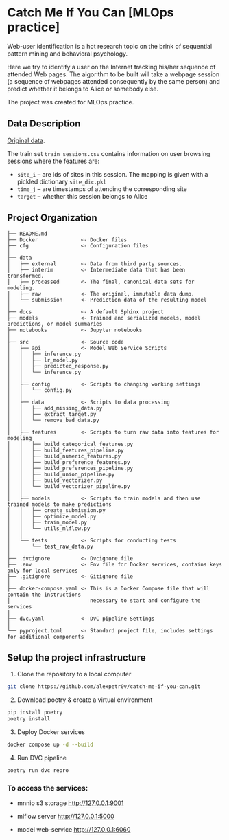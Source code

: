 Catch Me If You Can [MLOps practice]
==============================

Web-user identification is a hot research topic on the brink of sequential pattern mining and behavioral psychology.

Here we try to identify a user on the Internet tracking his/her sequence of attended Web pages. The algorithm to be built will take a webpage session (a sequence of webpages attended consequently by the same person) and predict whether it belongs to Alice or somebody else.

The project was created for MLOps practice.

## Data Description
[Original data](https://www.kaggle.com/competitions/catch-me-if-you-can-intruder-detection-through-webpage-session-tracking2/data).

The train set `train_sessions.csv` contains information on user browsing sessions where the features are:

 - `site_i` – are ids of sites in this session. The mapping is given with a pickled dictionary `site_dic.pkl`
 - `time_j` – are timestamps of attending the corresponding site
 - `target` – whether this session belongs to Alice


Project Organization
------------

    ├── README.md          
    ├── Docker              <- Docker files
    ├── cfg                 <- Configuration files
    │
    ├── data
    │   ├── external        <- Data from third party sources.
    │   ├── interim         <- Intermediate data that has been transformed.
    │   ├── processed       <- The final, canonical data sets for modeling.
    │   ├── raw             <- The original, immutable data dump.
    │   └── submission      <- Prediction data of the resulting model
    │
    ├── docs                <- A default Sphinx project
    ├── models              <- Trained and serialized models, model predictions, or model summaries
    ├── notebooks           <- Jupyter notebooks
    │
    ├── src                 <- Source code
    │   ├── api             <- Model Web Service Scripts
    │   │   ├── inference.py
    │   │   ├── lr_model.py
    │   │   ├── predicted_response.py
    │   │   └── inference.py
    │   │
    │   ├── config          <- Scripts to changing working settings
    │   │   └── config.py
    │   │
    │   ├── data            <- Scripts to data processing
    │   │   ├── add_missing_data.py
    │   │   ├── extract_target.py
    │   │   └── remove_bad_data.py
    │   │
    │   ├── features        <- Scripts to turn raw data into features for modeling
    │   │   ├── build_categorical_features.py
    │   │   ├── build_features_pipeline.py
    │   │   ├── build_numeric_features.py
    │   │   ├── build_preference_features.py
    │   │   ├── build_preferences_pipeline.py
    │   │   ├── build_union_pipeline.py
    │   │   ├── build_vectorizer.py
    │   │   └── build_vectorizer_pipeline.py
    │   │
    │   ├── models          <- Scripts to train models and then use trained models to make predictions
    │   │   ├── create_submission.py
    │   │   ├── optimize_model.py
    │   │   ├── train_model.py
    │   │   └── utils_mlflow.py
    │   │
    │   └── tests           <- Scripts for conducting tests
    │       └── test_raw_data.py
    │
    ├── .dvcignore          <- Dvcignore file
    ├── .env                <- Env file for Docker services, contains keys only for local services
    ├── .gitignore          <- Gitignore file
    │
    ├── docker-compose.yaml <- This is a Docker Compose file that will contain the instructions
    │                          necessary to start and configure the services
    │
    ├── dvc.yaml            <- DVC pipeline Settings
    │
    └── pyproject.toml      <- Standard project file, includes settings for additional components 
    

## Setup the project infrastructure 

1. Clone the repository to a local computer
```bash
git clone https://github.com/alexpetr0v/catch-me-if-you-can.git
```
2. Download poetry & create a virtual environment
```bash
pip install poetry
poetry install
```
3. Deploy Docker services
```bash
docker compose up -d --build
```
4. Run DVC pipeline
```bash
poetry run dvc repro
```
### To access the services:

 - mnnio s3 storage http://127.0.0.1:9001
 
 - mlflow server http://127.0.0.1:5000
 
 - model web-service http://127.0.0.1:6060
    
    
    
    
    
    
    
